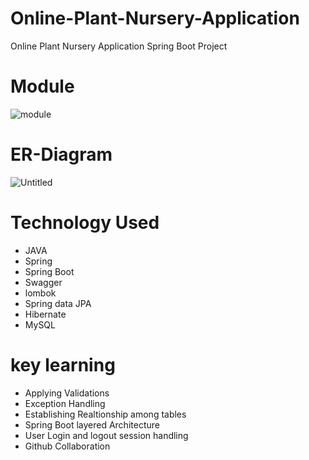 # Online-Plant-Nursery-Application
Online Plant Nursery Application Spring Boot Project

# Module
![module](https://user-images.githubusercontent.com/105916493/201523734-62c70767-04aa-45a2-a677-287084ea8738.png)

# ER-Diagram
![Untitled](https://user-images.githubusercontent.com/105916493/201523747-1192a6de-aa8f-4ea1-abb2-f70cfc6a969d.jpg)
# Technology Used
- JAVA
- Spring
- Spring Boot
- Swagger
- lombok
- Spring data JPA
- Hibernate
- MySQL

# key learning
- Applying Validations
- Exception Handling
- Establishing Realtionship among tables
- Spring Boot layered Architecture
- User Login and logout session handling 
- Github Collaboration
